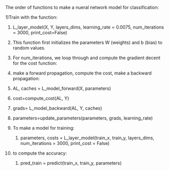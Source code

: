 The order of functions to make a nueral network model for classification:

1)Train with the function:

  1) L_layer_model(X, Y, layers_dims, learning_rate = 0.0075, num_iterations = 3000, print_cost=False)
  2) This function first initializes the parameters W (weights) and b (bias) to random values.
  
  3) For num_iterations, we loop through and compute the gradient decent for the cost function:
  4) make a forward propagation, compute the cost, make a backward propagation:
  
  5) AL, caches = L_model_forward(X, parameters)
  6) cost=compute_cost(AL, Y)
  7) grads= L_model_backward(AL, Y, caches)
  8) parameters=update_parameters(parameters, grads, learning_rate)
  
2) To make a model for training:
    1) parameters, costs = L_layer_model(train_x, train_y, layers_dims, num_iterations = 3000, print_cost = False)
    
3) to compute the accuracy:
    1) pred_train = predict(train_x, train_y, parameters)
  
